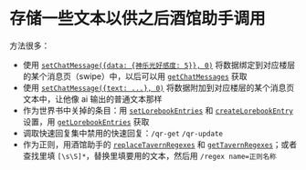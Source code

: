 # 存储一些文本以供之后酒馆助手调用

方法很多：
- 使用 [`setChatMessage({data: {神乐光好感度: 5}}, 0)`](../功能详情/楼层消息#setchatmessage) 将数据绑定到对应楼层的某个消息页（swipe）中，以后可以用 [`getChatMessages`](../功能详情/楼层消息#getchatmessages) 获取
- 使用 [`setChatMessage({text: ...}, 0)`](../功能详情/楼层消息#setchatmessage) 将数据附加到对应楼层的某个消息页文本中，让他像 ai 输出的普通文本那样
- 作为世界书中关掉的条目：用 [`setLorebookEntries`](../功能详情/世界书/修改世界书#setlorebookentries) 和 [`createLorebookEntry`](../功能详情/世界书/创建世界书#createlorebookentry) 设置，用 [`getLorebookEntries`](../功能详情/世界书/获取世界书#getlorebookentries) 获取
- 调取快速回复集中禁用的快速回复：`/qr-get` `/qr-update`
- 作为正则，用酒馆助手的 [`replaceTavernRegexes`](../功能详情/酒馆正则#replacetavernregexes) 和 [`getTavernRegexes`](../功能详情/酒馆正则#gettavernregexes)；或者查找里填 `[\s\S]*`，替换里填要用的文本，然后用 `/regex name=正则名称`
